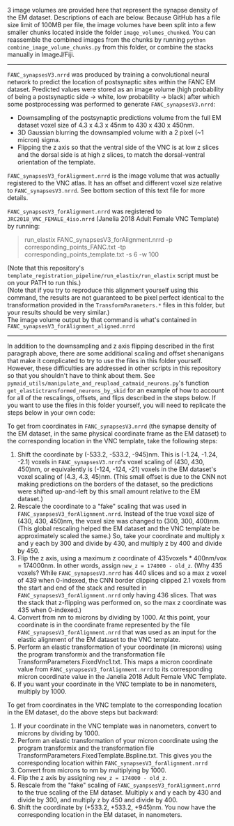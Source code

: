 3 image volumes are provided here that represent the synapse density of the EM dataset. Descriptions of each are below. Because GitHub has a file size limit of 100MB per file, the image volumes have been split into a few smaller chunks located inside the folder `image_volumes_chunked`.  You can reassemble the combined images from the chunks by running `python combine_image_volume_chunks.py` from this folder, or combine the stacks manually in ImageJ/Fiji.

---

`FANC_synapsesV3.nrrd` was produced by training a convolutional neural network to predict the location of postsynaptic sites within the FANC EM dataset. Predicted values were stored as an image volume (high probability of being a postsynaptic side -> white, low probability -> black) after which some postprocessing was performed to generate `FANC_synapsesV3.nrrd`:
- Downsampling of the postsynaptic predictions volume from the full EM dataset voxel size of 4.3 x 4.3 x 45nm to 430 x 430 x 450nm.
- 3D Gaussian blurring the downsampled volume with a 2 pixel (~1 micron) sigma.
- Flipping the z axis so that the ventral side of the VNC is at low z slices and the dorsal side is at high z slices, to match the dorsal-ventral orientation of the template.

`FANC_synapsesV3_forAlignment.nrrd` is the image volume that was actually registered to the VNC atlas. It has an offset and different voxel size relative to `FANC_synapsesV3.nrrd`. See bottom section of this text file for more details.

`FANC_synapsesV3_forAlignment.nrrd` was registered to `JRC2018_VNC_FEMALE_4iso.nrrd` (Janelia 2018 Adult Female VNC Template) by running:

> run_elastix FANC_synapsesV3_forAlignment.nrrd -p corresponding_points_FANC.txt -tp corresponding_points_template.txt -s 6 -w 100

(Note that this repository's `template_registration_pipeline/run_elastix/run_elastix` script must be on your PATH to run this.)<br>
(Note that if you try to reproduce this alignment yourself using this command, the results are not guaranteed to be pixel perfect identical
to the transformation provided in the `TransformParameters.*` files in this folder, but your results should be very similar.)<br>
The image volume output by that command is what's contained in `FANC_synapsesV3_forAlignment_aligned.nrrd`

---

In addition to the downsampling and z axis flipping described in the first paragraph above, there are some additional scaling and offset shenanigans that make it complicated to try to use the files in this folder yourself. However, these difficulties are addressed in other scripts in this repository so that you shouldn't have to think about them. See `pymaid_utils/manipulate_and_reupload_catmaid_neurons.py`'s function `get_elastictransformed_neurons_by_skid` for an example of how to account for all of the rescalings, offsets, and flips described in the steps below. If you want to use the files in this folder yourself, you will need to replicate the steps below in your own code:

To get from coordinates in `FANC_synapsesV3.nrrd` (the synapse density of the EM dataset, in the same physical coordinate frame as the EM dataset) to the corresponding location in the VNC template, take the following steps:<br>
1. Shift the coordinate by (-533.2, -533.2, -945)nm. This is (-1.24, -1.24, -2.1) voxels in `FANC_synapsesV3.nrrd`'s voxel scaling of (430, 430, 450)nm, or equivalently is (-124, -124, -21) voxels in the EM dataset's voxel scaling of (4.3, 4.3, 45)nm. (This small offset is due to the CNN not making predictions on the borders of the dataset, so the predictions were shifted up-and-left by this small amount relative to the EM dataset.)
2. Rescale the coordinate to a "fake" scaling that was used in `FANC_syanpsesV3_forAlignment.nrrd`. Instead of the true voxel size of (430, 430, 450)nm, the voxel size was changed to (300, 300, 400)nm. (This global rescaling helped the EM dataset and the VNC template be approximately scaled the same.) So, take your coordinate and multiply x and y each by 300 and divide by 430, and multiply z by 400 and divide by 450.
3. Flip the z axis, using a maximum z coordinate of 435voxels * 400nm/vox = 174000nm. In other words, assign `new_z = 174000 - old_z`. (Why 435 voxels? While `FANC_synapsesV3.nrrd` has 440 slices and so a max z voxel of 439 when 0-indexed, the CNN border clipping clipped 2.1 voxels from the start and end of the stack and resulted in `FANC_synapsesV3_forAlignment.nrrd` only having 436 slices. That was the stack that z-flipping was performed on, so the max z coordinate was 435 when 0-indexed.)
4. Convert from nm to microns by dividing by 1000. At this point, your coordinate is in the coordinate frame represented by the file `FANC_synapsesV3_forAlignment.nrrd` that was used as an input for the elastic alignment of the EM dataset to the VNC template.
5. Perform an elastic transformation of your coordinate (in microns) using the program transformix and the transformation file TransformParameters.FixedVnc1.txt. This maps a micron coordinate value from `FANC_synapsesV3_forAlignment.nrrd` to its corresponding micron coordinate value in the Janelia 2018 Adult Female VNC Template.
6. If you want your coordinate in the VNC template to be in nanometers, multiply by 1000.

To get from coordinates in the VNC template to the corresponding location in the EM dataset, do the above steps but backward:<br>
1. If your coordinate in the VNC template was in nanometers, convert to microns by dividing by 1000.
2. Perform an elastic transformation of your micron coordinate using the program transformix and the transformation file TransformParameters.FixedTemplate.Bspline.txt. This gives you the corresponding location within `FANC_synapsesV3_forAlignment.nrrd`
3. Convert from microns to nm by multiplying by 1000.
4. Flip the z axis by assigning `new_z = 174000 - old_z`.
5. Rescale from the "fake" scaling of `FANC_syanpsesV3_forAlignment.nrrd` to the true scaling of the EM dataset. Multiply x and y each by 430 and divide by 300, and multiply z by 450 and divide by 400.
6. Shift the coordinate by (+533.2, +533.2, +945)nm. You now have the corresponding location in the EM dataset, in nanometers.

